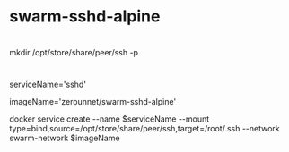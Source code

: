 # swarm-sshd-alpine

#
  mkdir /opt/store/share/peer/ssh -p
  
#
  serviceName='sshd'
  
  imageName='zerounnet/swarm-sshd-alpine'
  
  docker service create --name $serviceName --mount type=bind,source=/opt/store/share/peer/ssh,target=/root/.ssh --network swarm-network $imageName
